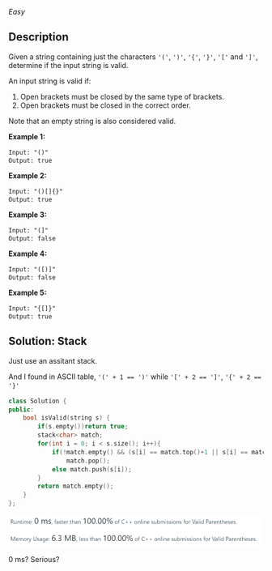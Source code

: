 *Easy*

## Description

Given a string containing just the characters `'('`, `')'`, `'{'`, `'}'`, `'['` and `']'`, determine if the input string is valid.

An input string is valid if:

1. Open brackets must be closed by the same type of brackets.
2. Open brackets must be closed in the correct order.

Note that an empty string is also considered valid.

**Example 1:**

```
Input: "()"
Output: true
```

**Example 2:**

```
Input: "()[]{}"
Output: true
```

**Example 3:**

```
Input: "(]"
Output: false
```

**Example 4:**

```
Input: "([)]"
Output: false
```

**Example 5:**

```
Input: "{[]}"
Output: true
```



## Solution: Stack

Just use an assitant stack. 

And I found in ASCII table, `'(' + 1 == ')'` while `'[' + 2 == ']'`,  `'{' + 2 == '}'`

```c++
class Solution {
public:
    bool isValid(string s) {
        if(s.empty())return true;
        stack<char> match;
        for(int i = 0; i < s.size(); i++){
            if(!match.empty() && (s[i] == match.top()+1 || s[i] == match.top()+2))
                match.pop();
            else match.push(s[i]);
        }
        return match.empty();
    }
};
```

![img](20.ValidParentheses.assets/image-20200516201611170.png)

0 ms? Serious?